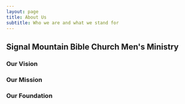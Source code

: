 ```yaml
---
layout: page
title: About Us
subtitle: Who we are and what we stand for
---
```


## Signal Mountain Bible Church Men's Ministry

### Our Vision

### Our Mission

### Our Foundation
